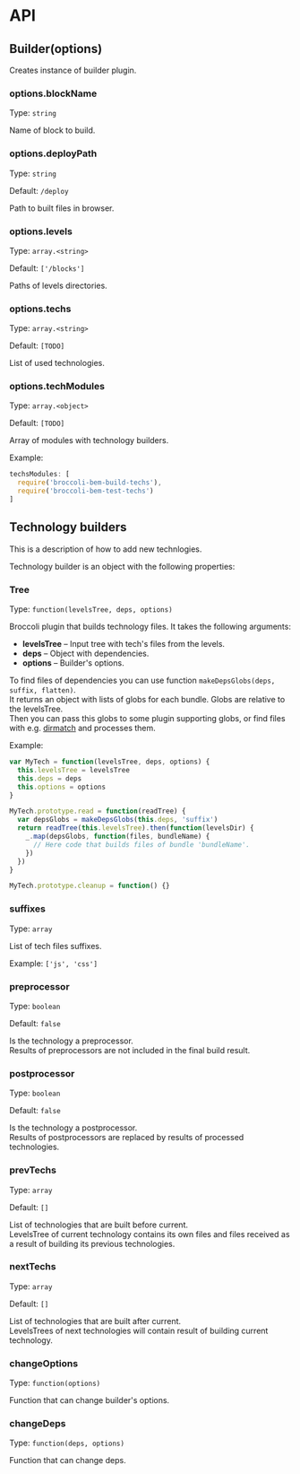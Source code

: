 # API

## Builder(options)

Creates instance of builder plugin.

### options.blockName

Type: `string`

Name of block to build.

### options.deployPath

Type: `string`

Default: `/deploy`

Path to built files in browser.

### options.levels

Type: `array.<string>`

Default: `['/blocks']`

Paths of levels directories.

### options.techs

Type: `array.<string>`

Default: `[TODO]`

List of used technologies.

### options.techModules

Type: `array.<object>`

Default: `[TODO]`

Array of modules with technology builders.

Example:

```js
techsModules: [
  require('broccoli-bem-build-techs'),
  require('broccoli-bem-test-techs')
]
```


## Technology builders

This is a description of how to add new technlogies.

Technology builder is an object with the following properties:

### Tree

Type: `function(levelsTree, deps, options)`

Broccoli plugin that builds technology files.
It takes the following arguments:

* **levelsTree** &ndash; Input tree with tech's files from the levels.
* **deps** &ndash; Object with dependencies.
* **options** &ndash; Builder's options.

To find files of dependencies you can use function `makeDepsGlobs(deps, suffix, flatten)`.
<br>
It returns an object with lists of globs for each bundle.
Globs are relative to the levelsTree.
<br>
Then you can pass this globs to some plugin supporting globs, or find files with e.g.
[dirmatch](https://github.com/sunflowerdeath/dirmatch) and processes them.

Example:

```js
var MyTech = function(levelsTree, deps, options) {
  this.levelsTree = levelsTree
  this.deps = deps
  this.options = options
}

MyTech.prototype.read = function(readTree) {
  var depsGlobs = makeDepsGlobs(this.deps, 'suffix')
  return readTree(this.levelsTree).then(function(levelsDir) {
    _.map(depsGlobs, function(files, bundleName) {
      // Here code that builds files of bundle 'bundleName'.
    })
  })
}

MyTech.prototype.cleanup = function() {}
```

### suffixes

Type: `array`

List of tech files suffixes.

Example: `['js', 'css']`

### preprocessor

Type: `boolean`

Default: `false`

Is the technology a preprocessor.<br>
Results of preprocessors are not included in the final build result.

### postprocessor

Type: `boolean`

Default: `false`

Is the technology a postprocessor.<br>
Results of postprocessors are replaced by results of processed technologies.

### prevTechs

Type: `array`

Default: `[]`

List of technologies that are built before current.<br>
LevelsTree of current technology contains its own files and files received as a result of building its previous technologies.

### nextTechs

Type: `array`

Default: `[]`

List of technologies that are built after current.<br>
LevelsTrees of next technologies will contain result of building current technology.

### changeOptions

Type: `function(options)`

Function that can change builder's options.

### changeDeps

Type: `function(deps, options)`

Function that can change deps.
